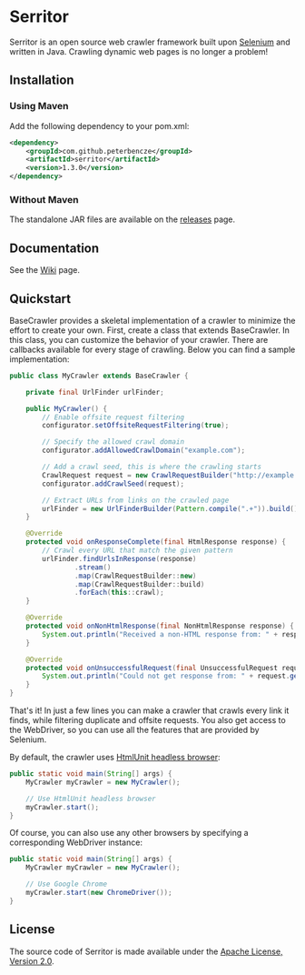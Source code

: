 Serritor
========

Serritor is an open source web crawler framework built upon [Selenium](http://www.seleniumhq.org/) and written in Java. Crawling dynamic web pages is no longer a problem!

## Installation
### Using Maven

Add the following dependency to your pom.xml:
```xml
<dependency>
    <groupId>com.github.peterbencze</groupId>
    <artifactId>serritor</artifactId>
    <version>1.3.0</version>
</dependency>
```

### Without Maven

The standalone JAR files are available on the [releases](https://github.com/peterbencze/serritor/releases) page.

## Documentation
See the [Wiki](https://github.com/peterbencze/serritor/wiki) page.

## Quickstart
BaseCrawler provides a skeletal implementation of a crawler to minimize the effort to create your own. First, create a class that extends BaseCrawler. In this class, you can customize the behavior of your crawler. There are callbacks available for every stage of crawling. Below you can find a sample implementation:
```java
public class MyCrawler extends BaseCrawler {

    private final UrlFinder urlFinder;

    public MyCrawler() {
        // Enable offsite request filtering
        configurator.setOffsiteRequestFiltering(true);

        // Specify the allowed crawl domain
        configurator.addAllowedCrawlDomain("example.com");

        // Add a crawl seed, this is where the crawling starts
        CrawlRequest request = new CrawlRequestBuilder("http://example.com").build();
        configurator.addCrawlSeed(request);

        // Extract URLs from links on the crawled page
        urlFinder = new UrlFinderBuilder(Pattern.compile(".+")).build();
    }

    @Override
    protected void onResponseComplete(final HtmlResponse response) {
        // Crawl every URL that match the given pattern
        urlFinder.findUrlsInResponse(response)
                .stream()
                .map(CrawlRequestBuilder::new)
                .map(CrawlRequestBuilder::build)
                .forEach(this::crawl);
    }

    @Override
    protected void onNonHtmlResponse(final NonHtmlResponse response) {
        System.out.println("Received a non-HTML response from: " + response.getCrawlRequest().getRequestUrl());
    }

    @Override
    protected void onUnsuccessfulRequest(final UnsuccessfulRequest request) {
        System.out.println("Could not get response from: " + request.getCrawlRequest().getRequestUrl());
    }
}
```
That's it! In just a few lines you can make a crawler that crawls every link it finds, while filtering duplicate and offsite requests. You also get access to the WebDriver, so you can use all the features that are provided by Selenium.

By default, the crawler uses [HtmlUnit headless browser](http://htmlunit.sourceforge.net/):
```java
public static void main(String[] args) {
    MyCrawler myCrawler = new MyCrawler();

    // Use HtmlUnit headless browser
    myCrawler.start();
}
```
Of course, you can also use any other browsers by specifying a corresponding WebDriver instance:
```java
public static void main(String[] args) {
    MyCrawler myCrawler = new MyCrawler();

    // Use Google Chrome
    myCrawler.start(new ChromeDriver());
}
```

## License
The source code of Serritor is made available under the [Apache License, Version 2.0](https://www.apache.org/licenses/LICENSE-2.0).
